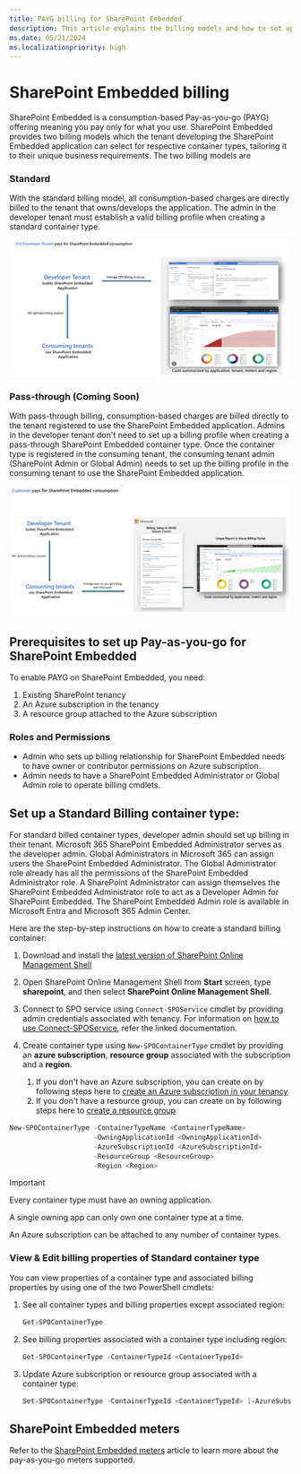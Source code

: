 ```yaml
---
title: PAYG billing for SharePoint Embedded
description: This article explains the billing models and how to set up PAYG billing.
ms.date: 05/21/2024
ms.localizationpriority: high
---
```


# SharePoint Embedded billing

SharePoint Embedded is a consumption-based Pay-as-you-go (PAYG) offering meaning you pay only for what you use. SharePoint Embedded provides two billing models which the tenant developing the SharePoint Embedded application can select for respective container types, tailoring it to their unique business requirements. The two billing models are

### Standard

With the standard billing model, all consumption-based charges are directly billed to the tenant that owns/develops the application. The admin in the developer tenant  must establish a valid billing profile when creating a standard container type.


![Standard](../../../images/1bill521.png)

   
### Pass-through (Coming Soon) 

With pass-through billing, consumption-based charges are billed directly to the tenant registered to use the SharePoint Embedded application. Admins in the developer tenant don't need to set up a billing profile when creating a pass-through SharePoint Embedded container type. Once the container type is registered in the consuming tenant, the consuming tenant admin (SharePoint Admin or Global Admin) needs to set up the billing profile in the consuming tenant to use the SharePoint Embedded application.


![Pass Through](../../../images/2bill521.png)


## Prerequisites to set up Pay-as-you-go for SharePoint Embedded

To enable PAYG on SharePoint Embedded, you need:

1. Existing SharePoint tenancy
1. An Azure subscription in the tenancy
1. A resource group attached to the Azure subscription


### Roles and Permissions

- Admin who sets up billing relationship for SharePoint Embedded needs to have owner or contributor permissions on Azure subscription.
- Admin needs to have a SharePoint Embedded Administrator or Global Admin role to operate billing cmdlets.


## Set up a Standard Billing container type: 

For standard billed container types, developer admin should set up billing in their tenant. Microsoft 365 SharePoint Embedded Administrator serves as the developer admin. Global Administrators in Microsoft 365 can assign users the SharePoint Embedded Administrator. The Global Administrator role already has all the permissions of the SharePoint Embedded Administrator role. A SharePoint Administrator can assign themselves the SharePoint Embedded Administrator role to act as a Developer Admin for SharePoint Embedded. The SharePoint Embedded Admin role is available in Microsoft Entra and Microsoft 365 Admin Center.


Here are the step-by-step instructions on how to create a standard billing container: 

1. Download and install the [latest version of SharePoint Online Management Shell](https://www.microsoft.com/download/details.aspx?id=35588)
1. Open SharePoint Online Management Shell from **Start** screen, type **sharepoint**, and then select **SharePoint Online Management Shell**.
1. Connect to SPO service using `Connect-SPOService` cmdlet by providing admin credentials associated with tenancy. For information on [how to use Connect-SPOService](/powershell/module/sharepoint-online/connect-sposervice), refer the linked documentation.
1. Create container type using `New-SPOContainerType` cmdlet by providing an **azure subscription**, **resource group** associated with the subscription and a **region**.

   1. If you don't have an Azure subscription, you can create on by following steps here to [create an Azure subscription in your tenancy](/azure/cloud-adoption-framework/ready/azure-best-practices/initial-subscriptions)
   1. If you don't have a resource group, you can create on by following steps here to [create a resource group](/azure/azure-resource-manager/management/manage-resource-groups-portal)


```powershell
New-SPOContainerType -ContainerTypeName <ContainerTypeName>
                     -OwningApplicationId <OwningApplicationId>
                     -AzureSubscriptionId <AzureSubscriptionId>
                     -ResourceGroup <ResourceGroup>
                     -Region <Region>
```

> [!IMPORTANT]
> Every container type must have an owning application.
> 
> A single owning app can only own one container type at a time.
> 
> An Azure subscription can be attached to any number of container types.

### View & Edit billing properties of Standard container type

You can view properties of a container type and associated billing properties by using one of the two PowerShell cmdlets:

1. See all container types and billing properties except associated region:

    ```powershell
    Get-SPOContainerType
    ```

1. See billing properties associated with a container type including region:

    ```powershell
    Get-SPOContainerType -ContainerTypeId <ContainerTypeId>
    ```

1. Update Azure subscription or resource group associated with a container type:

    ```powershell
    Set-SPOContainerType -ContainerTypeId <ContainerTypeId> [-AzureSubscriptionId <AzureSubscriptionId>] [-ResourceGroup <ResourceGroup>]
    ```

## SharePoint Embedded meters

Refer to the [SharePoint Embedded meters](meters.md) article to learn more about the pay-as-you-go meters supported.

